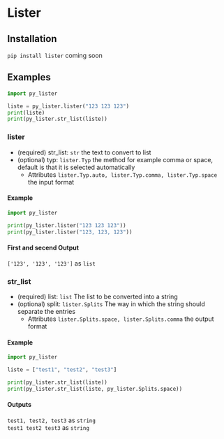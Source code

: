 # Lister
## Installation
``pip install lister`` coming soon

## Examples

````py
import py_lister

liste = py_lister.lister("123 123 123")
print(liste)
print(py_lister.str_list(liste))
````

### lister

- (required) str_list: ```str``` the text to convert to list
- (optional) typ: ``lister.Typ`` the method for example comma or space, default is that it is selected automatically  
  - Attributes ```lister.Typ.auto, lister.Typ.comma, lister.Typ.space``` the input format

#### Example

````py
import py_lister

print(py_lister.lister("123 123 123"))
print(py_lister.lister("123, 123, 123"))
````
#### First and secend Output
``['123', '123', '123']`` as ``list``

### str_list

- (required) list: ``list`` The list to be converted into a string
- (optional) split: ``lister.Splits`` The way in which the string should separate the entries  
  - Attributes ```lister.Splits.space, lister.Splits.comma``` the output format

#### Example

````py
import py_lister

liste = ["test1", "test2", "test3"]

print(py_lister.str_list(liste))
print(py_lister.str_list(liste, py_lister.Splits.space))
````
#### Outputs
``test1, test2, test3`` as ``string``  
``test1 test2 test3`` as ``string``